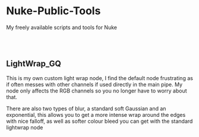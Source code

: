# Nuke-Public-Tools
My freely available scripts and tools for Nuke

<br></br>

## LightWrap_GQ

This is my own custom light wrap node, I find the default node frustrating as if often messes with other channels if used directly in the main pipe. My node only affects the RGB channels so you no longer have to worry about that.


There are also two types of blur, a standard soft Gaussian and an exponential, this allows you to get a more intense wrap around the edges with nice falloff, as well as softer colour bleed you can get with the standard lightwrap node
